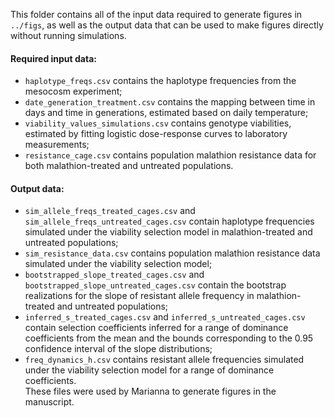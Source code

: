 This folder contains all of the input data required to generate figures in `../figs`, as well as the output data that can be used to make figures directly without running simulations.

#### Required input data:
- `haplotype_freqs.csv` contains the haplotype frequencies from the mesocosm experiment;  
- `date_generation_treatment.csv` contains the mapping between time in days and time in generations, estimated based on daily temperature;  
- `viability_values_simulations.csv` contains genotype viabilities, estimated by fitting logistic dose-response curves to laboratory measurements;  
- `resistance_cage.csv` contains population malathion resistance data for both malathion-treated and untreated populations.  

#### Output data:
- `sim_allele_freqs_treated_cages.csv` and `sim_allele_freqs_untreated_cages.csv` contain haplotype frequencies simulated under the viability selection model in malathion-treated and untreated populations;    
- `sim_resistance_data.csv` contains population malathion resistance data simulated under the viability selection model;    
- `bootstrapped_slope_treated_cages.csv` and `bootstrapped_slope_untreated_cages.csv` contain the bootstrap realizations for the slope of resistant allele frequency in malathion-treated and untreated populations;   
- `inferred_s_treated_cages.csv` and `inferred_s_untreated_cages.csv` contain selection coefficients inferred for a range of dominance coefficients from the mean and the bounds corresponding to the 0.95 confidence interval of the slope distributions;  
- `freq_dynamics_h.csv` contains resistant allele frequencies simulated under the viability selection model for a range of dominance coefficients.  
  These files were used by Marianna to generate figures in the manuscript.
